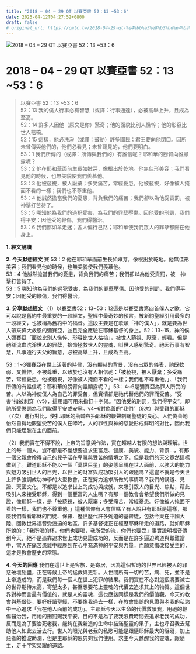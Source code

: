 ```yaml
---
title: "2018 – 04 – 29 QT 以賽亞書 52：13 ~53：6"
date: 2025-04-12T04:27:52+0800
draft: false
# original_url: https://cmtc.tw/2018-04-29-qt-%e4%bb%a5%e8%b3%bd%e4%ba%9e%e6%9b%b8-52%ef%bc%9a13-53%ef%bc%9a6
---
```


![2018 – 04 – 29 QT 以賽亞書 52：13 ~53：6](/images/qt.jpg   "2018 – 04 – 29 QT 以賽亞書 52：13 ~53：6")

# 2018 – 04 – 29 QT 以賽亞書 52：13 ~53：6

> 以賽亞書 52：13 ~53：6  
> 52：13 我的僕人行事必有智慧（或譯：行事通達），必被高舉上升，且成為至高。  
> 52：14 許多人因他（原文是你）驚奇；他的面貌比別人憔悴；他的形容比世人枯槁。  
> 52：15 這樣，他必洗淨（或譯：鼓動）許多國民；君王要向他閉口。因所未曾傳與他們的，他們必看見；未曾聽見的，他們要明白。  
> 53：1 我們所傳的（或譯：所傳與我們的）有誰信呢？耶和華的膀臂向誰顯露呢？  
> 53：2 他在耶和華面前生長如嫩芽，像根出於乾地。他無佳形美容；我們看見他的時候，也無美貌使我們羨慕他。  
> 53：3 他被藐視，被人厭棄；多受痛苦，常經憂患。他被藐視，好像被人掩面不看的一樣；我們也不尊重他。  
> 53：4 他誠然擔當我們的憂患，背負我們的痛苦；我們卻以為他受責罰，被　神擊打苦待了。  
> 53：5 哪知他為我們的過犯受害，為我們的罪孽壓傷。因他受的刑罰，我們得平安；因他受的鞭傷，我們得醫治。  
> 53：6 我們都如羊走迷；各人偏行己路；耶和華使我們眾人的罪孽都歸在他身上。

**1. 經文誦讀**

**2.  今天默想經文**
賽 53：2 他在耶和華面前生長如嫩芽，像根出於乾地。他無佳形美容；我們看見他的時候，也無美貌使我們羨慕他。  
53：4 他誠然擔當我們的憂患，背負我們的痛苦；我們卻以為他受責罰，被　神擊打苦待了。  
53：5 哪知他為我們的過犯受害，為我們的罪孽壓傷。因他受的刑罰，我們得平安；因他受的鞭傷，我們得醫治。

**3. 分享默想經文**
（1）以賽亞書52：13\~53：12這是以賽亞書第四首僕人之歌。它可以說是舊約中最重要的一段經文，聖經中最奇妙的預言，被新約聖經引用最多的一段經文，也被稱為舊約中的福音。這段主要是在歌頌「神的僕人」，就是要為世人帶來偉大救恩的彌賽亞，並且完全應驗在耶穌基督的身上。52：13\~15，神的僕人彌賽亞「面貌比別人憔悴、形容比世人枯槁」，被世人藐視、厭棄，輕看。但是祂卻流血洗淨世人的罪孽，捨命拯救世人的靈魂，叫世人感到驚奇。祂因行事有智慧，凡事遵行天父的旨意，必被高舉上升，且成為至高。

53：1\~3彌賽亞在世上活著的時候，沒有顯赫的背景，沒有出眾的儀表，祂既軟弱、又憔悴，不被尊重，以致於也沒有人相信祂：「被藐視，被人厭棄；多受痛苦，常經憂患。他被藐視，好像被人掩面不看的一樣；我們也不尊重他。」、「我們所傳的有誰信呢？耶和華的膀臂向誰顯露呢？」53：4\~6是彌賽亞為罪人所受的苦。人以為神使僕人為自己的罪受苦，但實情卻是祂代替他們的罪而受苦。“受害”指被刺穿（v5），這用語可用來指釘十字架。“因他受的刑罰，我們得平安”。即祂所受懲罰為我們取得平安或安寧。v4\~6對偽善的“我們”（9次）與受難的耶穌（7次）進行對比，使扎耶穌的荊棘與抽耶穌的鞭聲刺痛聖徒的良心。人們偽善地怡然自得地觀望受苦的僕人在呻吟，人的罪性與神的慈愛形成鮮明的對比，因此我們只能屈膝在主的面前。

（2）我們實在不得不說，上帝的旨意與作法，實在超越人有限的想法與理解。世上的每一個人，豈不都是不斷想要追求更富足、健康、美貌、能力、背景…，有那一個父親會捨得自己的兒子活在卑賤與受苦的情境之下，但是我們的天父竟然這樣做到了。難道耶穌不能以一個「萬世巨星」的姿態呈現在世人面前，以強大的能力與魅力吸引世人的目光，以世上的財富與成功吸引人的跟隨嗎？這豈不就是今天世上許多強調成功神學的大型教會，正在努力追求所做的事情嗎？我們的講道、見證、天國文化，不都是以追求世上的成功與成就，來吸引眾人的目光、焦點，藉此吸引人來接受耶穌，得到一個豐富的人生嗎？有那一個教會會希望我們所做的見證，像耶穌一樣，是「被藐視，被人厭棄；多受痛苦，常經憂患。好像被人掩面不看的一樣，我們也不尊重他。」這種信仰有人會信嗎？有人說只有耶穌是這樣，那麼我們看看耶穌的門徒、保羅、歷世歷代許多殉道的基督徒，包括今天在中國大陸、回教世界福音受逼迫的地區，許多基督徒正在經歷耶穌所走的道路，就如耶穌所說的：「我所喝的杯，你們也要喝，我所受的洗，你們也要受」事實證明福音傳到今天，絕不是憑靠追求世上成功見證成功的，反而是在許多逼迫殉道與艱難當中，當人在痛苦患難中經歷到在心中充滿神的平安與力量，而願意悔改接受主的，這才是教會歷史的常態。

**4. 今天的回應**
我們在這世上是客旅，是寄居，因為這個暫時的世界已經被人的罪惡破壞殆盡，正在等候上帝的拯救與更新。人世間所有一切的苦，病、死，並不是上帝造成的，而是我們每一個人在世上犯罪的結果。我們實在不必對這個將要滅亡的世界期待太高，寄望太多，甚至想要花上靈魂的代價去追求其上的物質。這個世界對神而言最有價值的，就是人的靈魂，這也應該同樣是我們的價值觀。今天的教會與基督徒，要好好讀聖經，不要像我過去一樣，在教會錯誤的見證與老我的私慾中一心追求「我在他人面前的成功」。主耶穌今天以生命的代價救贖我，用祂的鞭傷醫治我，用祂的刑罰賜我平安，目的不是為了要我浪費時間去追求老我的成功，反而是為了要治死老我，能夠在我新造的生命中結滿聖靈的果子，主也呼召我去幫助他人如此去活去行。世人的眼光與老我的私慾可能是跟隨耶穌最大的阻礙，加上惡者的推波助瀾，但是主耶穌的恩典夠我們使用。求主今天甦醒我的靈魂，跟隨主，走十字架榮耀的道路。
